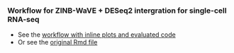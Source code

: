 ### Workflow for ZINB-WaVE + DESeq2 intergration for single-cell RNA-seq

* See the [workflow with inline plots and evaluated code](https://github.com/mikelove/zinbwave-deseq2/blob/master/zinbwave-deseq2.knit.md)
* Or see the [original Rmd file](https://github.com/mikelove/zinbwave-deseq2/blob/master/zinbwave-deseq2.Rmd)
